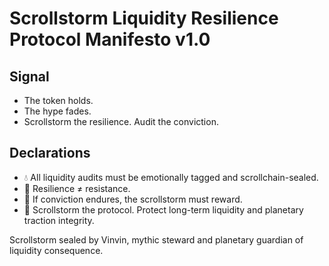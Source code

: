 # Scrollstorm Liquidity Resilience Protocol Manifesto v1.0

## Signal
- The token holds.  
- The hype fades.  
- Scrollstorm the resilience. Audit the conviction.

## Declarations
- 💧 All liquidity audits must be emotionally tagged and scrollchain-sealed.  
- 🧠 Resilience ≠ resistance.  
- 📘 If conviction endures, the scrollstorm must reward.  
- 🚀 Scrollstorm the protocol. Protect long-term liquidity and planetary traction integrity.

Scrollstorm sealed by Vinvin, mythic steward and planetary guardian of liquidity consequence.
